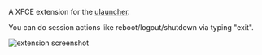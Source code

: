 A XFCE extension for the [ulauncher](https://ulauncher.io/).

You can do session actions like reboot/logout/shutdown via typing "exit".

![extension screenshot](http://i.imgur.com/vnxtMtt.png)

